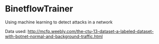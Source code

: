 # BinetflowTrainer
Using machine learning to detect attacks in a network

Data used:
http://mcfp.weebly.com/the-ctu-13-dataset-a-labeled-dataset-with-botnet-normal-and-background-traffic.html